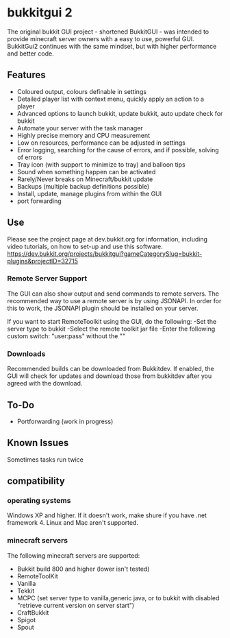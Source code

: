 
# bukkitgui 2
The original bukkit GUI project - shortened BukkitGUI - was intended to provide minecraft server owners with a easy to use, powerful GUI.
BukkitGui2 continues with the same mindset, but with higher performance and better code.

## Features
* Coloured output, colours definable in settings
* Detailed player list with context menu, quickly apply an action to a player
* Advanced options to launch bukkit, update bukkit, auto update check for bukkit
* Automate your server with the task manager
* Highly precise memory and CPU measurement
* Low on resources, performance can be adjusted in settings
* Error logging, searching for the cause of errors, and if possible, solving of errors
* Tray icon (with support to minimize to tray) and balloon tips
* Sound when something happen can be activated
* Rarely/Never breaks on Minecraft/bukkit update
* Backups (multiple backup definitions possible)
* Install, update, manage plugins from within the GUI 
* port forwarding

## Use
Please see the project page at dev.bukkit.org for information, including video tutorials, on how to set-up and use this software.
https://dev.bukkit.org/projects/bukkitgui?gameCategorySlug=bukkit-plugins&projectID=32715

### Remote Server Support
The GUI can also show output and send commands to remote servers. The recommended way to use a remote server is by using JSONAPI. In order for this to work, the JSONAPI plugin should be installed on your server.
    
If you want to start RemoteToolkit using the GUI, do the following: -Set the server type to bukkit -Select the remote toolkit jar file -Enter the following custom switch: "user:pass" without the ""

### Downloads
Recommended builds can be downloaded from Bukkitdev. If enabled, the GUI will check for updates and download those from bukkitdev after you agreed with the download.
  
## To-Do
* Portforwarding (work in progress) 

## Known Issues

Sometimes tasks run twice 

## compatibility
### operating systems
Windows XP and higher. If it doesn't work, make shure if you have .net framework 4.
Linux and Mac aren't supported.

### minecraft servers
The following minecraft servers are supported:

* Bukkit build 800 and higher (lower isn't tested)
* RemoteToolKit
* Vanilla
* Tekkit
* MCPC (set server type to vanilla,generic java, or to bukkit with disabled "retrieve current version on server start")
* CraftBukkit
* Spigot
* Spout 
